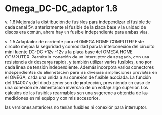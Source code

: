 # Omega_DC-DC_adaptor 1.6
v. 1.6
Mejorada la distribución de fusibles para independizar el fusible de cada canal 5v, anteriormente el fusible de la placa base y la unidad de discos era común, ahora hay un fusible independiente para ambas vias.

v. 1.5
Adaptador de corriente para el OMEGA HOME COMPUTER
Este circuito mejora la seguridad y comodidad para la interconexión del circuito mini fuente DC-DC +12v -12v a la placa base del OMEGA HOME COMPUTER.
Permite la conexión de un interruptor de apagado, con una resistencia de descarga rapida, y también utilizar varios fusibles, uno por cada línea de tensión independiente.
Además incorpora varios conectores independientes de alimnetación para las diversas ampliaciones previstas en el OMEGA, cada una unida a su  conexión de fusible asociada.
La función del 1N4007 y del diodo zener son de protección, previniendo en caso de una conexión de alimentación inversa o de un voltaje algo superior.
Los cálculos de los fusibles rearmables son una sugerencia obtenida de las mediciones en mi equipo y con mis accesorios.

las versiones anteriores no tenían fusibles ni conexión para interruptor.
